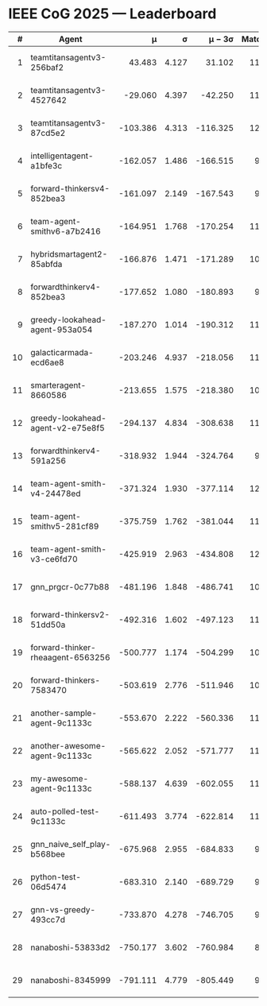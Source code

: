 # IEEE CoG 2025 — Leaderboard

| # | Agent | μ | σ | μ − 3σ | Matches | Updated |
|---:|---|---:|---:|---:|---:|---|
| 1 | teamtitansagentv3-256baf2 | 43.483 | 4.127 | 31.102 | 11720 | 2025-08-21 10:36 |
| 2 | teamtitansagentv3-4527642 | -29.060 | 4.397 | -42.250 | 11094 | 2025-08-21 10:36 |
| 3 | teamtitansagentv3-87cd5e2 | -103.386 | 4.313 | -116.325 | 12426 | 2025-08-21 10:36 |
| 4 | intelligentagent-a1bfe3c | -162.057 | 1.486 | -166.515 | 9479 | 2025-08-21 10:36 |
| 5 | forward-thinkersv4-852bea3 | -161.097 | 2.149 | -167.543 | 9239 | 2025-08-21 10:36 |
| 6 | team-agent-smithv6-a7b2416 | -164.951 | 1.768 | -170.254 | 11180 | 2025-08-21 10:36 |
| 7 | hybridsmartagent2-85abfda | -166.876 | 1.471 | -171.289 | 10213 | 2025-08-21 10:36 |
| 8 | forwardthinkerv4-852bea3 | -177.652 | 1.080 | -180.893 | 9237 | 2025-08-21 10:36 |
| 9 | greedy-lookahead-agent-953a054 | -187.270 | 1.014 | -190.312 | 11104 | 2025-08-21 10:36 |
| 10 | galacticarmada-ecd6ae8 | -203.246 | 4.937 | -218.056 | 11100 | 2025-08-21 10:36 |
| 11 | smarteragent-8660586 | -213.655 | 1.575 | -218.380 | 10039 | 2025-08-21 10:36 |
| 12 | greedy-lookahead-agent-v2-e75e8f5 | -294.137 | 4.834 | -308.638 | 11404 | 2025-08-21 10:36 |
| 13 | forwardthinkerv4-591a256 | -318.932 | 1.944 | -324.764 | 9709 | 2025-08-21 10:36 |
| 14 | team-agent-smith-v4-24478ed | -371.324 | 1.930 | -377.114 | 12042 | 2025-08-21 10:36 |
| 15 | team-agent-smithv5-281cf89 | -375.759 | 1.762 | -381.044 | 11920 | 2025-08-21 10:36 |
| 16 | team-agent-smith-v3-ce6fd70 | -425.919 | 2.963 | -434.808 | 12642 | 2025-08-21 10:36 |
| 17 | gnn_prgcr-0c77b88 | -481.196 | 1.848 | -486.741 | 10450 | 2025-08-21 10:36 |
| 18 | forward-thinkersv2-51dd50a | -492.316 | 1.602 | -497.123 | 11534 | 2025-08-21 10:36 |
| 19 | forward-thinker-rheaagent-6563256 | -500.777 | 1.174 | -504.299 | 10934 | 2025-08-21 10:36 |
| 20 | forward-thinkers-7583470 | -503.619 | 2.776 | -511.946 | 10820 | 2025-08-21 10:36 |
| 21 | another-sample-agent-9c1133c | -553.670 | 2.222 | -560.336 | 11320 | 2025-08-21 10:36 |
| 22 | another-awesome-agent-9c1133c | -565.622 | 2.052 | -571.777 | 11920 | 2025-08-21 10:36 |
| 23 | my-awesome-agent-9c1133c | -588.137 | 4.639 | -602.055 | 11640 | 2025-08-21 10:36 |
| 24 | auto-polled-test-9c1133c | -611.493 | 3.774 | -622.814 | 11000 | 2025-08-21 10:36 |
| 25 | gnn_naive_self_play-b568bee | -675.968 | 2.955 | -684.833 | 9400 | 2025-08-21 10:36 |
| 26 | python-test-06d5474 | -683.310 | 2.140 | -689.729 | 9380 | 2025-08-21 10:36 |
| 27 | gnn-vs-greedy-493cc7d | -733.870 | 4.278 | -746.705 | 9200 | 2025-08-21 10:36 |
| 28 | nanaboshi-53833d2 | -750.177 | 3.602 | -760.984 | 8960 | 2025-08-21 10:36 |
| 29 | nanaboshi-8345999 | -791.111 | 4.779 | -805.449 | 9690 | 2025-08-21 10:36 |
